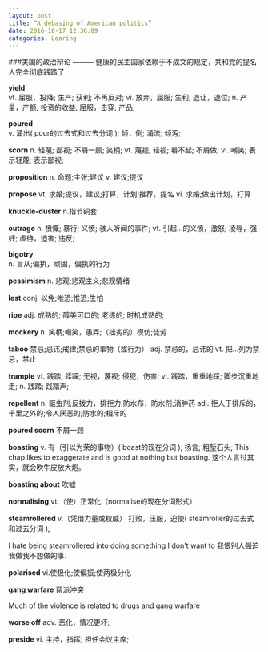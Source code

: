 ```yaml
---
layout: post
title: “A debasing of American politics”
date: 2016-10-17 12:36:09
categories: Learing
---
```

###美国的政治辩论
——— 健康的民主国家依赖于不成文的规定，共和党的提名人完全彻底践踏了

**yield**	 
vt.	屈服，投降; 生产; 获利; 不再反对;
vi.	放弃，屈服; 生利; 退让，退位;
n.	产量，产额; 投资的收益; 屈服，击穿; 产品;

**poured**	
v.	涌出( pour的过去式和过去分词 ); 倾，倒; 涌流; 倾泻;

**scorn**
n.	轻蔑; 鄙视; 不屑一顾; 笑柄;
vt.	蔑视; 轻视; 看不起; 不屑做;
vi.	嘲笑; 表示轻蔑; 表示鄙视;

**proposition**
n.
命题;主张;建议
v.
建议;提议

**propose**
vt.
求婚;提议，建议;打算，计划;推荐，提名
vi.
求婚;做出计划，打算

**knuckle-duster** n.指节铜套


**outrage**
n.	愤慨; 暴行; 义愤; 骇人听闻的事件;
vt.	引起…的义愤，激怒; 凌辱，强奸; 虐待，迫害; 违反;


**bigotry**  
n.
盲从;偏执，顽固，偏执的行为

**pessimism**
n.
悲观;悲观主义;悲观情绪

**lest**
conj.
以免;唯恐;惟恐;生怕

**ripe**
adj.	成熟的; 醇美可口的; 老练的; 时机成熟的;


**mockery**
n.
笑柄;嘲笑，愚弄;（拙劣的）模仿;徒劳

**taboo**
禁忌;忌讳;戒律;禁忌的事物（或行为）
adj.
禁忌的，忌讳的
vt.
把…列为禁忌，禁止

**trample**
vt.	践踏; 蹂躏; 无视，蔑视; 侵犯，伤害;
vi.	践踏，重重地踩; 脚步沉重地走;
n.	践踏; 践踏声;

**repellent** 
n.
驱虫剂;反拨力，排拒力;防水布，防水剂;消肿药
adj.
拒人于排斥的，千里之外的;令人厌恶的;防水的;相斥的

**poured scorn** 不屑一顾


**boasting**
v.	有（引以为荣的事物）( boast的现在分词 ); 扬言; 粗堑石头;
This chap likes to exaggerate and is good at nothing but boasting.
这个人言过其实，就会吹牛皮放大炮。

**boasting about** 吹嘘

**normalising**
vt.（使）正常化（normalise的现在分词形式）

**steamrollered** v.（凭借力量或权威） 打败，压服，迫使( steamroller的过去式和过去分词 );

I hate being steamrollered into doing something I don't want to
我恨别人强迫我做我不想做的事.

**polarised**  vi.使极化;使偏振;使两极分化

**gang warfare** 帮派冲突

Much of the violence is related to drugs and gang warfare

**worse off**
adv.	恶化，情况更坏;

**preside**
vi.	主持，指挥; 担任会议主席;




